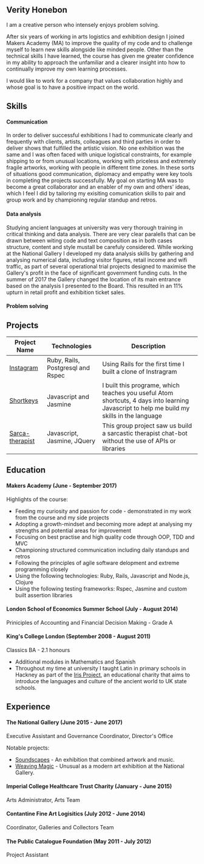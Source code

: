 ## Verity Honebon

I am a creative person who intensely enjoys problem solving.

After six years of working in arts logistics and exhibition design I joined Makers Academy (MA) to improve the quality of my code and to challenge myself to learn new skills alongside like minded people.  Other than the technical skills I have learned, the course has given me greater confidence in my ability to approach the unfamiliar and a clearer insight into how to continually improve my own learning processes.

I would like to work for a company that values collaboration highly and whose goal is to have a positive impact on the world.

## Skills

#### Communication

In order to deliver successful exhibitions I had to communicate clearly and frequently with clients, artists, colleagues and third parties in order to deliver shows that fulfilled the artistic vision.  No one exhibition was the same and I was often faced with unique logistical constraints, for example shipping to or from unusual locations, working with priceless and extremely fragile artworks, working with people in different time zones.  In these sorts of situations good communication, diplomacy and empathy were key tools in completing the projects successfully.  My goal on starting MA was to become a great collaborator and an enabler of my own and others' ideas, which I feel I did by tailoring my exisiting comunication skills to pair and group work and by championing regular standup and retros.


#### Data analysis

Studying ancient languages at university was very thorough training in critical thinking and data analysis.  There are very clear paralells that can be drawn between witing code and text composition as in both cases structure, content and style mustall be carefuly considered.  While working at the National Gallery I developed my data analysis skills by gathering and analysing numerical data, including visitor figures, retail income and wifi traffic, as part of several operational trial projects designed to maximise the Gallery's profit in the face of significant government funding cuts.  In the summer of 2017 the Gallery changed the location of its main entrance based on the analysis I presented to the Board.  This resulted in an 11% upturn in retail profit and exhibition ticket sales.  

#### Problem solving

## Projects

| Project Name  | Technologies          | Description  |
| ------------- | ----------------------|--------------|
| [Instagram](https://github.com/vhonebon1/instagram-challenge)     | Ruby, Rails, Postgresql and Rspec | Using Rails for the first time I built a clone of Instragram            |
| [Shortkeys](https://github.com/vhonebon1/shortkeys)              | Javascript and Jasmine                      |              I built this programe, which teaches you useful Atom shortcuts, 4 days into learning Javascript to help me build my skills in the language |
| [Sarca-therapist](https://github.com/MarySalemme/sarca-therapist)  | Javascript, Jasmine, JQuery          |      This group project saw us build a sarcastic therapist chat-bot without the use of APIs or libraries        |  

## Education

#### Makers Academy (June - September 2017)

Highlights of the course:

- Feeding my curiosity and passion for code - demonstrated in my work from the course and my side projects
- Adopting a growth-mindset and becoming more adept at analysing my strengths and potential areas for improvement
- Focusing on best practise and high quality code through OOP, TDD and MVC
- Championing structured communication including daily standups and retros
- Following the principles of agile software delopment and extreme programming closely
- Using the following technologies: Ruby, Rails, Javascript and Node.js, Clojure
- Using the following testing frameworks: Rspec, Jasmine and custom built assertion libraries

#### London School of Economics Summer School (July - August 2014)
Priniciples of Accounting and Financial Decision Making - Grade A

#### King's College London (September 2008 - August 2011)
Classics BA - 2.1 honours

- Additional modules in Mathematics and Spanish
- Throughout my time at university I taught Latin in primary schools in Hackney as part of the [Iris Project](http://irisproject.org.uk), an educational charity that aims to introduce the languages and culture of the ancient world to UK state schools.

## Experience

#### The National Gallery (June 2015 - June 2017)    
Executive Assistant and Governance Coordinator, Director's Office

Notable projects:
* [Soundscapes](https://www.nationalgallery.org.uk/whats-on/soundscapes) - An exhibition that combined artwork and music.
* [Weaving Magic](https://www.nationalgallery.org.uk/whats-on/exhibitions/chris-ofili-weaving-magic) - Unusual as a modern art exhibition at the National Gallery. 

#### Imperial College Healthcare Trust Charity (January - June 2015)   
Arts Administrator, Arts Team

#### Contantine Fine Art Logisitics (July 2012 - June 2014)
Coordinator, Galleries and Collectors Team

#### The Public Catalogue Foundation (May 2011 - July 2012)
Project Assistant



